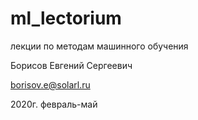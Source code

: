 # ml_lectorium

лекции по методам машинного обучения

Борисов Евгений Сергеевич  

<borisov.e@solarl.ru>


2020г. февраль-май

